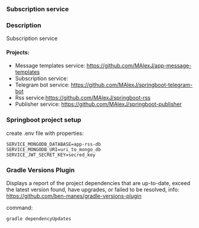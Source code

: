 ### Subscription service

### Description

Subscription service

#### Projects:

* Message templates service: https://github.com/MAlexJ/app-message-templates
* Subscription service: 
* Telegram bot service: https://github.com/MAlexJ/springboot-telegram-bot
* Rss service:https://github.com/MAlexJ/springboot-rss
* Publisher service: https://github.com/MAlexJ/springboot-publisher

### Springboot project setup

create .env file with properties:

```
SERVICE_MONGODB_DATABASE=app-rss-db
SERVICE_MONGODB_URI=uri_to_mongo_db
SERVICE_JWT_SECRET_KEY=secred_key
```

### Gradle Versions Plugin

Displays a report of the project dependencies that are up-to-date, exceed the latest version found, have upgrades, or
failed to be resolved, info: https://github.com/ben-manes/gradle-versions-plugin

command:

```
gradle dependencyUpdates
```

